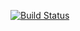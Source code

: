 [![Build Status](https://travis-ci.org/thomas-illiet/Powershell-Fail2Ban.svg?branch=master)](https://travis-ci.org/thomas-illiet/Powershell-Fail2Ban)